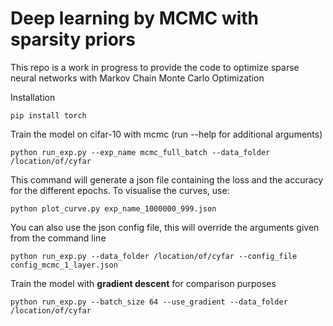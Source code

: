# Deep learning by MCMC with sparsity priors


This repo is a work in progress to provide the code to optimize sparse neural networks with Markov Chain Monte Carlo Optimization


 Installation

```
pip install torch 
```

Train the model on cifar-10 with mcmc (run --help for additional arguments)

```
python run_exp.py --exp_name mcmc_full_batch --data_folder /location/of/cyfar
```
This command will generate a json file containing the loss and the accuracy for the different epochs. 
To visualise the curves, use: 

```
python plot_curve.py exp_name_1000000_999.json
```

You can also use the json config file, this will override the arguments given from the command line

```
python run_exp.py --data_folder /location/of/cyfar --config_file config_mcmc_1_layer.json
```


Train the model with **gradient descent** for comparison purposes

```
python run_exp.py --batch_size 64 --use_gradient --data_folder /location/of/cyfar
```

